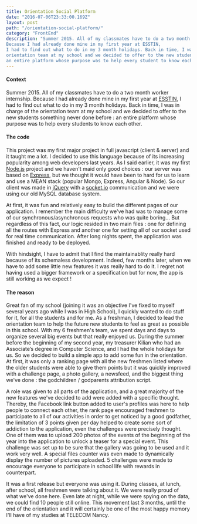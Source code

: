 ```yaml
---
title: Orientation Social Platform
date: "2016-07-06T23:33:00.169Z"
layout: post
path: "/orientation-social-platform/"
category: "FrontEnd"
description: "Summer 2015. All of my classmates have to do a two month worker internship.
Because I had already done mine in my first year at ESSTIN,
I had to find out what to do in my 3 month holidays. Back in time, I was in charge of the
orientation team at my school and we decided to offer to the new students something never done before :
an entire platform whose purpose was to help every student to know each other."
---
```

####  Context
Summer 2015. All of my classmates have to do a two month worker internship.
Because I had already done mine in my first year at [ESSTIN](https://www.esstin.univ-lorraine.fr/),
I had to find out what to do in my 3 month holidays. Back in time, I was in charge of the
orientation team at my school and we decided to offer to the new students something never done before :
an entire platform whose purpose was to help every students to know each other.

#### The code

This project was my first major project in full javascript (client & server) and it taught me a lot.
I decided to use this language because of its increasing popularity among web developers last years.
As I said earlier, it was my first [Node.js](https://nodejs.org/en/) project and we haven't maid only good choices : our server was based
on [Express](http://expressjs.com/fr/), but we thought it would have been to hard for us to learn and use a MEAN stack (popular Mongo, Express,
Angular & Node). So our client was made in [jQuery](https://jquery.com/) with a [socket.io](http://socket.io/) communication and we were using our old MySQL database system.

At first, it was fun and relatively easy to build the different pages of our application. I remember the main difficulty
we've had was to manage some of our synchronous/asynchronous requests who was quite boring... But regardless of this fact, our
logic resided in two main files : one for defining all the routes with Express and another one for setting all of our socket
used for real time communication. After long nights spent, the application was finished and ready to be deployed.

With hindsight, I have to admit that I find the maintainablity really hard because of its schemaless development.
Indeed, few months later, when we have to add some little new features it was really hard to do it. I regret not having used
a bigger framework or a specification but for now, the app is still working as we expect !

#### The reason

Great fan of my school (joining it was an objective I've fixed to myself several years ago while I was in High School), I quickly wanted to do stuff for it, for all the students and for me. As a freshman, I decided to lead the orientation team to help the future new students to feel as great as possible in this school. With my 6 freshmen's team, we spent days and days to organize several big events but that really enjoyed us.
During the summer before the beginning of my second year, my treasurer Kilian who had an Associate’s degree in Computer Science, and I had the whole holidays for us. So we decided to build a simple app to add some fun in the orientation. At first, it was only a ranking page with all the new freshmen listed where the older students were able to give them points but it was quickly improved with a challenge page, a photo gallery, a newsfeed, and the biggest thing we've done : the godchildren / godparents attribution script.

A role was given to all parts of the application, and a great majority of the new features we've decided to add were added with a specific thought. Thereby, the Facebook link button added to user's profiles was here to help people to connect each other, the rank page encouraged freshmen to participate to all of our activities in order to get noticed by a good godfather, the limitation of 3 points given per day helped to create some sort of addiction to the application, even the challenges were precisely thought. One of them was to upload 200 photos of the events of the beginning of the year into the application to unlock a teaser for a special event. This challenge was set up to be sure that the gallery was going to be used and it work very well. A special files counter was even made to dynamically display the number of pictures uploaded. 5 challenges were made to encourage everyone to participate in school life with rewards in counterpart.

It was a first release but everyone was using it. During classes, at lunch, after school, all freshmen were talking about it. We were really proud of what we've done here. Even late at night, while we were spying on the data, we could find 10 people still online. This movement last 3 months, until the end of the orientation and it will certainly be one of the most happy memory I'll have of my studies at TELECOM Nancy.   
